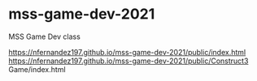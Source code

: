 # mss-game-dev-2021
MSS Game Dev class


https://nfernandez197.github.io/mss-game-dev-2021/public/index.html
https://nfernandez197.github.io/mss-game-dev-2021/public/Construct3 Game/index.html
